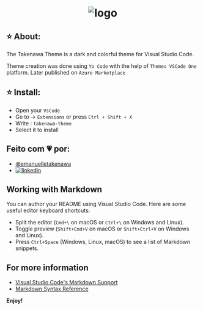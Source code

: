 <h1 align="center">
     <img src="https://i.ibb.co/WWNgwv8/Captura-de-tela-2023-03-06-193754.png" alt="logo">
</h1>

## ⭐ About:

The Takenawa Theme is a dark and colorful theme for Visual Studio Code.

Theme creation was done using `Yo Code` with the help of `Themes VSCode One` platform. Later published on `Azure Marketplace`

## ⭐ Install:

- Open your `VsCode`
- Go to -> `Extensions` or press `Ctrl + Shift + X`
- Write : `takenawa-theme`
- Select it to install

## Feito com 💗 por:

- [@emanuelletakenawa](https://github.com/emanuelletakenawa)
- [![linkedin](https://img.shields.io/badge/-Acesse%20meu%20LinkedIn-pink)](https://www.linkedin.com/in/emanuelle-takenawa-32b6a1257)

## Working with Markdown

You can author your README using Visual Studio Code. Here are some useful editor keyboard shortcuts:

- Split the editor (`Cmd+\` on macOS or `Ctrl+\` on Windows and Linux).
- Toggle preview (`Shift+Cmd+V` on macOS or `Shift+Ctrl+V` on Windows and Linux).
- Press `Ctrl+Space` (Windows, Linux, macOS) to see a list of Markdown snippets.

## For more information

- [Visual Studio Code's Markdown Support](http://code.visualstudio.com/docs/languages/markdown)
- [Markdown Syntax Reference](https://help.github.com/articles/markdown-basics/)

**Enjoy!**
